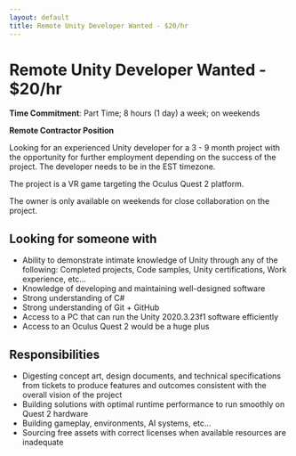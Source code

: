 ```yaml
---
layout: default
title: Remote Unity Developer Wanted - $20/hr
---
```


Remote Unity Developer Wanted - $20/hr
==============

**Time Commitment**: Part Time; 8 hours (1 day) a week; on weekends

**Remote Contractor Position**

Looking for an experienced Unity developer for a 3 - 9 month project with the opportunity for further employment depending on the success of the project. The developer needs to be in the EST timezone.

The project is a VR game targeting the Oculus Quest 2 platform.

The owner is only available on weekends for close collaboration on the project.

Looking for someone with
---

- Ability to demonstrate intimate knowledge of Unity through any of the following: Completed projects, Code samples, Unity certifications, Work experience, etc…
- Knowledge of developing and maintaining well-designed software
- Strong understanding of C#
- Strong understanding of Git + GitHub
- Access to a PC that can run the Unity 2020.3.23f1 software efficiently
- Access to an Oculus Quest 2 would be a huge plus

Responsibilities
---

- Digesting concept art, design documents, and technical specifications from tickets to produce features and outcomes consistent with the overall vision of the project
- Building solutions with optimal runtime performance to run smoothly on Quest 2 hardware
- Building gameplay, environments, AI systems, etc…
- Sourcing free assets with correct licenses when available resources are inadequate